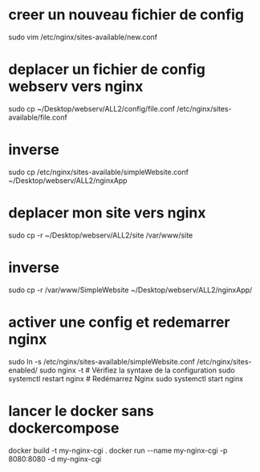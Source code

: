 # creer un nouveau fichier de config
sudo vim /etc/nginx/sites-available/new.conf

# deplacer un fichier de config webserv vers nginx
sudo cp ~/Desktop/webserv/ALL2/config/file.conf /etc/nginx/sites-available/file.conf

# inverse 
sudo cp  /etc/nginx/sites-available/simpleWebsite.conf ~/Desktop/webserv/ALL2/nginxApp 

# deplacer mon site vers nginx
sudo  cp -r ~/Desktop/webserv/ALL2/site /var/www/site

# inverse
sudo cp -r   /var/www/SimpleWebsite  ~/Desktop/webserv/ALL2/nginxApp/

# activer une config et redemarrer nginx
sudo ln -s /etc/nginx/sites-available/simpleWebsite.conf /etc/nginx/sites-enabled/
sudo nginx -t  # Vérifiez la syntaxe de la configuration
sudo systemctl restart nginx  # Redémarrez Nginx
sudo systemctl start nginx

# lancer le docker sans dockercompose
<!-- docker run --name my-nginx -p 8080:8080 -v $(pwd)/SimpleWebsite.conf:/etc/nginx/nginx.conf -v $(pwd)/SimpleWebsite:/usr/share/nginx/html:ro -d nginx -->
docker build -t my-nginx-cgi .
docker run --name my-nginx-cgi -p 8080:8080 -d my-nginx-cgi